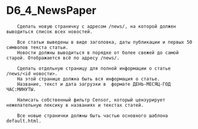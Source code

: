# D6_4_NewsPaper

        Сделать новую страничку с адресом /news/, на которой должен выводиться список всех новостей.

        Все статьи выведены в виде заголовка, даты публикации и первых 50 символов текста статьи.
        Новости должны выводиться в порядке от более свежей до самой старой. Отображается всё по адресу /news/.

        Сделать отдельную страницу для полной информации о статье /news/<id новости>.
        На этой странице должна быть вся информация о статье. 
        Название, текст и дата загрузки в  формате ДЕНЬ-МЕСЯЦ-ГОД ЧАС:МИНУТЫ.

        Написать собственный фильтр Censor, который цензурирует нежелательную лексику в названиях и текстах статей.

        Все новые странички должны быть частью основного шаблона default.html.
